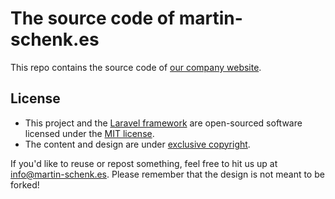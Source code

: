 # The source code of martin-schenk.es

This repo contains the source code of [our company website](https://www.martin-schenk.es).

## License
- This project and the [Laravel framework](https://laravel.com/) are open-sourced software licensed under the [MIT license](https://opensource.org/licenses/MIT).
- The content and design are under [exclusive copyright](https://choosealicense.com/no-permission/).

If you'd like to reuse or repost something, feel free to hit us up at [info@martin-schenk.es](info@martin-schenk.es). Please remember that the design is not meant to be forked!
